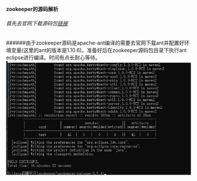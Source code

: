 #### zookeeper的源码解析
###### 首先去官网下载源码包[链接](https://github.com/apache/zookeeper/tree/release-3.5.4)
######由于zookeeper源码是apache-ant编译的需要去官网下载ant并配置好环境变量(这里的ant的版本是1.10.6)。准备好后在zookeeper源码包目录下执行ant eclipse进行编译。时间有点长耐心等待。![img.png](img/zookeeper编译的图片.png)